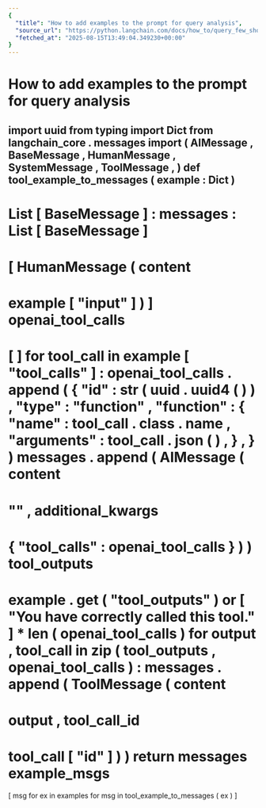 ```yaml
---
{
  "title": "How to add examples to the prompt for query analysis",
  "source_url": "https://python.langchain.com/docs/how_to/query_few_shot/",
  "fetched_at": "2025-08-15T13:49:04.349230+00:00"
}
---
```


# How to add examples to the prompt for query analysis

import
uuid
from
typing
import
Dict
from
langchain_core
.
messages
import
(
AIMessage
,
BaseMessage
,
HumanMessage
,
SystemMessage
,
ToolMessage
,
)
def
tool_example_to_messages
(
example
:
Dict
)
-
>
List
[
BaseMessage
]
:
messages
:
List
[
BaseMessage
]
=
[
HumanMessage
(
content
=
example
[
"input"
]
)
]
openai_tool_calls
=
[
]
for
tool_call
in
example
[
"tool_calls"
]
:
openai_tool_calls
.
append
(
{
"id"
:
str
(
uuid
.
uuid4
(
)
)
,
"type"
:
"function"
,
"function"
:
{
"name"
:
tool_call
.
__class__
.
__name__
,
"arguments"
:
tool_call
.
json
(
)
,
}
,
}
)
messages
.
append
(
AIMessage
(
content
=
""
,
additional_kwargs
=
{
"tool_calls"
:
openai_tool_calls
}
)
)
tool_outputs
=
example
.
get
(
"tool_outputs"
)
or
[
"You have correctly called this tool."
]
*
len
(
openai_tool_calls
)
for
output
,
tool_call
in
zip
(
tool_outputs
,
openai_tool_calls
)
:
messages
.
append
(
ToolMessage
(
content
=
output
,
tool_call_id
=
tool_call
[
"id"
]
)
)
return
messages
example_msgs
=
[
msg
for
ex
in
examples
for
msg
in
tool_example_to_messages
(
ex
)
]

